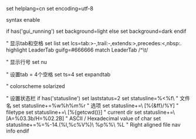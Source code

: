 set helplang=cn
set encoding=utf-8

syntax enable

if has('gui_running')
    set background=light
else
    set background=dark
endif

" 显示tab和空格
set list
set lcs=tab:>-,trail:-,extends:>,precedes:<,nbsp:.
highlight LeaderTab guifg=#666666
match LeaderTab /^\t/

" 显示行号
set nu

" 设置tab = 4个空格
set ts=4
set expandtab

" colorscheme solarized

" 设置状态栏
if has('statusline')
    set laststatus=2
    set statusline=%<%f\   " 文件名
    set statusline+=%w%h%m%r " 选项
    set statusline+=\ [%{&ff}/%Y]            " filetype
    set statusline+=\ [%{getcwd()}]          " current dir
    set statusline+=\ [A=\%03.3b/H=\%02.2B] " ASCII / Hexadecimal value of char
    set statusline+=%=%-14.(%l,%c%V%)\ %p%%\ %L  " Right aligned file nav info
endif

